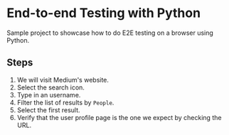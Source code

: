 # End-to-end Testing with Python

Sample project to showcase how to do E2E testing on a browser using Python.

## Steps

1. We will visit Medium's website.
2. Select the search icon.
3. Type in an username.
4. Filter the list of results by `People`.
5. Select the first result.
6. Verify that the user profile page is the one we expect by checking the URL.
